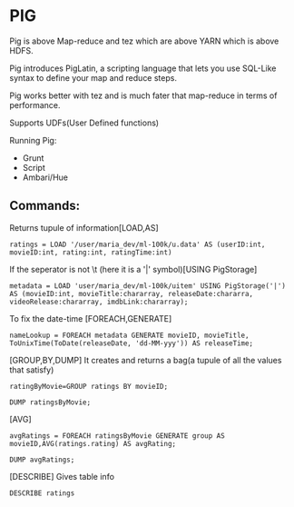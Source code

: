 # PIG

Pig is above Map-reduce and tez which are above YARN which is above HDFS.

Pig introduces PigLatin, a scripting language that lets you use SQL-Like syntax to define your map and reduce steps. 

Pig works better with tez and is much fater that map-reduce in terms of performance. 

Supports UDFs(User Defined functions)

Running Pig:
- Grunt
- Script
- Ambari/Hue

## Commands:
Returns tupule of information[LOAD,AS]    
```
ratings = LOAD '/user/maria_dev/ml-100k/u.data' AS (userID:int, movieID:int, rating:int, ratingTime:int)
```
If the seperator is not \t (here it is a '|' symbol)[USING PigStorage]
```
metadata = LOAD 'user/maria_dev/ml-100k/uitem' USING PigStorage('|') AS (movieID:int, movieTitle:chararray, releaseDate:chararra, videoRelease:chararray, imdbLink:chararray);
```
To fix the date-time [FOREACH,GENERATE]
```
nameLookup = FOREACH metadata GENERATE movieID, movieTitle, ToUnixTime(ToDate(releaseDate, 'dd-MM-yyy')) AS releaseTime;
```
[GROUP,BY,DUMP]
It creates and returns a bag(a tupule of all the values that satisfy)
```
ratingByMovie=GROUP ratings BY movieID;

DUMP ratingsByMovie;
```
[AVG]
```
avgRatings = FOREACH ratingsByMovie GENERATE group AS movieID,AVG(ratings.rating) AS avgRating;

DUMP avgRatings;
```
[DESCRIBE]
Gives table info
```
DESCRIBE ratings
```